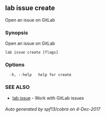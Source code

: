 ## lab issue create

Open an issue on GitLab

### Synopsis


Open an issue on GitLab

```
lab issue create [flags]
```

### Options

```
  -h, --help   help for create
```

### SEE ALSO
* [lab issue](lab_issue.md)	 - Work with GitLab issues

###### Auto generated by spf13/cobra on 4-Dec-2017
